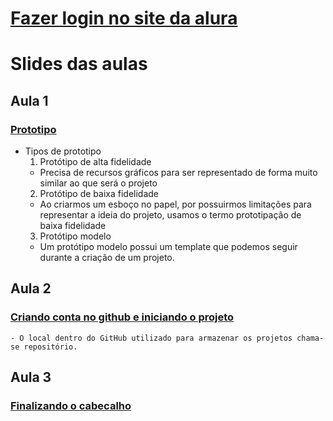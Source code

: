 # [Fazer login no site da alura](https://cursos.alura.com.br/edutech)

# Slides das aulas

## Aula 1
### [Prototipo](https://drive.google.com/file/d/1wFhd42B5CXg53cN53FJc6PoWclzjzdn9/view)
- Tipos de prototipo
  1. Protótipo de alta fidelidade
    - Precisa de recursos gráficos para ser representado de forma muito similar ao que será o projeto 
  2. Protótipo de baixa fidelidade
    - Ao criarmos um esboço no papel, por possuirmos limitações para representar a ideia do projeto, usamos o termo prototipação de baixa fidelidade
  3. Protótipo modelo
    -  Um protótipo modelo possui um template que podemos seguir durante a criação de um projeto.


## Aula 2
### [Criando conta no github e iniciando o projeto](https://drive.google.com/file/d/1ngwqvrcsWI4U-FgwNGkwkAtsciXz1aoo/view)
    - O local dentro do GitHub utilizado para armazenar os projetos chama-se repositório.

## Aula 3
### [Finalizando o cabecalho](https://drive.google.com/drive/folders/1975j-qo88GbG7hX4n3FtKm1YTMlwaoVQ)


